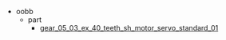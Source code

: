 * oobb
  * part
    * [gear_05_03_ex_40_teeth_sh_motor_servo_standard_01](oobb/part/gear_05_03_ex_40_teeth_sh_motor_servo_standard_01)
